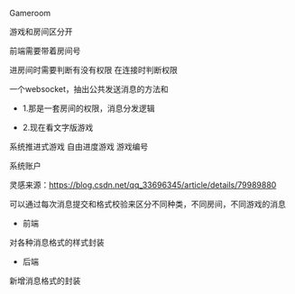 Gameroom

游戏和房间区分开

前端需要带着房间号

进房间时需要判断有没有权限
在连接时判断权限

一个websocket，抽出公共发送消息的方法和
* 1.那是一套房间的权限，消息分发逻辑

* 2.现在看文字版游戏

系统推进式游戏
自由进度游戏
游戏编号

系统账户

灵感来源：https://blog.csdn.net/qq_33696345/article/details/79989880

可以通过每次消息提交和格式校验来区分不同种类，不同房间，不同游戏的消息

* 前端

对各种消息格式的样式封装

* 后端

新增消息格式的封装